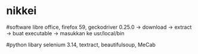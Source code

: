 # nikkei

#software
libre office,
firefox 59,
geckodriver 0.25.0 -> download -> extract -> buat executable -> masukkan ke usr/local/bin

#python libary
selenium 3.14,
textract,
beautifulsoup,
MeCab

